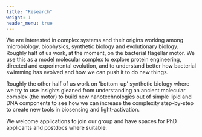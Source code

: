 ```yaml
---
title: "Research"
weight: 1
header_menu: true
---
```


We are interested in complex systems and their origins working among microbiology, biophysics, synthetic biology and evolutionary biology. Roughly half of us work, at the moment, on the bacterial flagellar motor. We use this as a model molecular complex to explore protein engineering, directed and experimental evolution, and to understand better how bacterial swimming has evolved and how we can push it to do new things.

Roughly the other half of us work on 'bottom-up' synthetic biology where we try to use insights gleaned from understanding an ancient molecular complex (the motor) to build new nanotechnologies out of simple lipid and DNA components to see how we can increase the complexity step-by-step to create new tools in biosensing and light-activation.

We welcome applications to join our group and have spaces for PhD applicants and postdocs where suitable.

